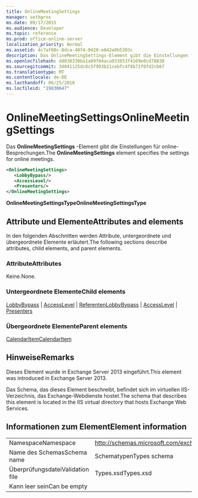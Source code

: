 ```yaml
---
title: OnlineMeetingSettings
manager: sethgros
ms.date: 09/17/2015
ms.audience: Developer
ms.topic: reference
ms.prod: office-online-server
localization_priority: Normal
ms.assetid: 4c7af00c-8dca-40f4-9420-e042a0b5303c
description: Das OnlineMeetingSettings-Element gibt die Einstellungen für online-Besprechungen.
ms.openlocfilehash: dd830330ba1a09f04aca933853f4169e0cd78838
ms.sourcegitcommit: 34041125dc8c5f993b21cebfc4f8b72f0fd2cb6f
ms.translationtype: MT
ms.contentlocale: de-DE
ms.lasthandoff: 06/25/2018
ms.locfileid: "19830647"
---
```

# <a name="onlinemeetingsettings"></a><span data-ttu-id="6cfa1-103">OnlineMeetingSettings</span><span class="sxs-lookup"><span data-stu-id="6cfa1-103">OnlineMeetingSettings</span></span>

<span data-ttu-id="6cfa1-104">Das **OnlineMeetingSettings** -Element gibt die Einstellungen für online-Besprechungen.</span><span class="sxs-lookup"><span data-stu-id="6cfa1-104">The **OnlineMeetingSettings** element specifies the settings for online meetings.</span></span> 
  
```XML
<OnlineMeetingSettings>
   <LobbyBypass/>
   <AccessLevel/>
   <Presenters/>
</OnlineMeetingSettings>
```

 <span data-ttu-id="6cfa1-105">**OnlineMeetingSettingsType**</span><span class="sxs-lookup"><span data-stu-id="6cfa1-105">**OnlineMeetingSettingsType**</span></span>
## <a name="attributes-and-elements"></a><span data-ttu-id="6cfa1-106">Attribute und Elemente</span><span class="sxs-lookup"><span data-stu-id="6cfa1-106">Attributes and elements</span></span>

<span data-ttu-id="6cfa1-107">In den folgenden Abschnitten werden Attribute, untergeordnete und übergeordnete Elemente erläutert.</span><span class="sxs-lookup"><span data-stu-id="6cfa1-107">The following sections describe attributes, child elements, and parent elements.</span></span>
  
### <a name="attributes"></a><span data-ttu-id="6cfa1-108">Attribute</span><span class="sxs-lookup"><span data-stu-id="6cfa1-108">Attributes</span></span>

<span data-ttu-id="6cfa1-109">Keine.</span><span class="sxs-lookup"><span data-stu-id="6cfa1-109">None.</span></span>
  
### <a name="child-elements"></a><span data-ttu-id="6cfa1-110">Untergeordnete Elemente</span><span class="sxs-lookup"><span data-stu-id="6cfa1-110">Child elements</span></span>

<span data-ttu-id="6cfa1-111">[LobbyBypass](lobbybypass.md) | [AccessLevel](accesslevel.md) | [Referenten](presenters.md)</span><span class="sxs-lookup"><span data-stu-id="6cfa1-111">[LobbyBypass](lobbybypass.md) | [AccessLevel](accesslevel.md) | [Presenters](presenters.md)</span></span>
  
### <a name="parent-elements"></a><span data-ttu-id="6cfa1-112">Übergeordnete Elemente</span><span class="sxs-lookup"><span data-stu-id="6cfa1-112">Parent elements</span></span>

[<span data-ttu-id="6cfa1-113">CalendarItem</span><span class="sxs-lookup"><span data-stu-id="6cfa1-113">CalendarItem</span></span>](calendaritem.md)
  
## <a name="remarks"></a><span data-ttu-id="6cfa1-114">Hinweise</span><span class="sxs-lookup"><span data-stu-id="6cfa1-114">Remarks</span></span>

<span data-ttu-id="6cfa1-115">Dieses Element wurde in Exchange Server 2013 eingeführt.</span><span class="sxs-lookup"><span data-stu-id="6cfa1-115">This element was introduced in Exchange Server 2013.</span></span>
  
<span data-ttu-id="6cfa1-116">Das Schema, das dieses Element beschreibt, befindet sich im virtuellen IIS-Verzeichnis, das Exchange-Webdienste hostet.</span><span class="sxs-lookup"><span data-stu-id="6cfa1-116">The schema that describes this element is located in the IIS virtual directory that hosts Exchange Web Services.</span></span>
  
## <a name="element-information"></a><span data-ttu-id="6cfa1-117">Informationen zum Element</span><span class="sxs-lookup"><span data-stu-id="6cfa1-117">Element information</span></span>

|||
|:-----|:-----|
|<span data-ttu-id="6cfa1-118">Namespace</span><span class="sxs-lookup"><span data-stu-id="6cfa1-118">Namespace</span></span>  <br/> |http://schemas.microsoft.com/exchange/services/2006/types  <br/> |
|<span data-ttu-id="6cfa1-119">Name des Schemas</span><span class="sxs-lookup"><span data-stu-id="6cfa1-119">Schema name</span></span>  <br/> |<span data-ttu-id="6cfa1-120">Schematypen</span><span class="sxs-lookup"><span data-stu-id="6cfa1-120">Types schema</span></span>  <br/> |
|<span data-ttu-id="6cfa1-121">Überprüfungsdatei</span><span class="sxs-lookup"><span data-stu-id="6cfa1-121">Validation file</span></span>  <br/> |<span data-ttu-id="6cfa1-122">Types.xsd</span><span class="sxs-lookup"><span data-stu-id="6cfa1-122">Types.xsd</span></span>  <br/> |
|<span data-ttu-id="6cfa1-123">Kann leer sein</span><span class="sxs-lookup"><span data-stu-id="6cfa1-123">Can be empty</span></span>  <br/> ||
   

